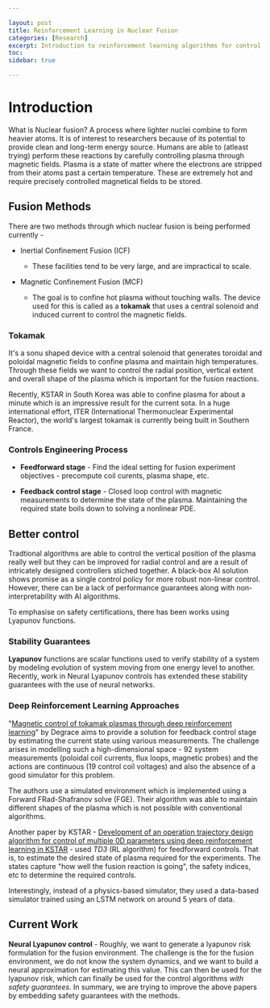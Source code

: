 ```yaml
---

layout: post
title: Reinforcement Learning in Nuclear Fusion
categories: [Research]
excerpt: Introduction to reinforcement learning algorithms for control in nuclear fusion reactors
toc: 
sidebar: true

---
```


# Introduction

What is Nuclear fusion? A process where lighter nuclei combine to form heavier atoms. It is of interest to researchers because of its potential to provide clean and long-term energy source. Humans are able to (atleast trying) perform these reactions by carefully controlling plasma through magnetic fields. Plasma is a state of matter where the electrons are stripped from their atoms past a certain temperature. These are extremely hot and require precisely controlled magnetical fields to be stored.

## Fusion Methods

There are two methods through which nuclear fusion is being performed currently - 

- Inertial Confinement Fusion (ICF)
  
  - These facilities tend to be very large, and are impractical to scale.

- Magnetic Confinement Fusion (MCF)
  
  - The goal is to confine hot plasma without touching walls. The device used for this is called as a **tokamak** that uses a central solenoid and induced current to control the magnetic fields.

### Tokamak

It's a sonu shaped device with a central solenoid that generates toroidal and poloidal magnetic fields to confine plasma and maintain high temperatures. Through these fields we want to control the radial position, vertical extent and overall shape of the plasma which is important for the fusion reactions.

Recently, KSTAR in South Korea was able to confine plasma for about a minute which is an impressive result for the current sota. In a huge international effort, ITER (International Thermonuclear Experimental Reactor), the world's largest tokamak is currently being built in Southern France. 

### Controls Engineering Process

- **Feedforward stage** - Find the ideal setting for fusion experiment objectives - precompute coil curents, plasma shape, etc.

- **Feedback control stage** - Closed loop control with magnetic measurements to determine the state of the plasma. Maintaining the required state boils down to solving a nonlinear PDE.

## Better control

Tradtional algorithms are able to control the vertical position of the plasma really well but they can be improved for radial control and are a result of intricately designed controllers stiched together. A black-box AI solution shows promise as a single control policy for more robust non-linear control. However, there can be a lack of performance guarantees along with non-interpretability with AI algorithms.

To emphasise on safety certifications, there has been works using Lyapunov functions.

### Stability Guarantees

**Lyapunov** functions are scalar functions used to verify stability of a system by modeling evolution of system moving from one energy level to another. Recently, work in Neural Lyapunov controls has extended these stability guarantees with the use of neural networks.

### Deep Reinforcement Learning Approaches

"[Magnetic control of tokamak plasmas through deep reinforcement learning](https://www.nature.com/articles/s41586-021-04301-9)" by Degrace aims to provide a solution for feedback control stage by estimating the current state using various measurements. The challenge arises in modelling such a high-dimensional space - 92 system measurements (poloidal coil currents, flux loops, magnetic probes) and the actions are continuous (19 control coil voltages) and also the absence of a good simulator for this problem.

The authors use a simulated environment which is implemented using a Forward FRad-Shafranov solve (FGE). Their algorithm was able to maintain different shapes of the plasma which is not possible with conventional algorithms.

Another paper by KSTAR - [Development of an operation trajectory design algorithm for control of multiple 0D parameters using deep reinforcement learning in KSTAR](https://iopscience.iop.org/article/10.1088/1741-4326/ac79be) - used *TD3* (RL algorithm) for feedforward controls. That is, to estimate the desired state of plasma required for the experiments. The states capture "how well the fusion reaction is going", the safety indices, etc to determine the required controls.

Interestingly, instead of a physics-based simulator, they used a data-based simulator trained using an LSTM network on around 5 years of data. 

## Current Work

**Neural Lyapunov control** - Roughly, we want to generate a lyapunov risk formulation for the fusion environment. The challenge is the for the fusion environment, we do not know the system dynamics, and we want to build a neural approximation for estimating this value. This can then be used for the lyapunov risk, which can finally be used for the control algorithms *with safety guarantees*. In summary, we are trying to improve the above papers by embedding safety guarantees with the methods.
